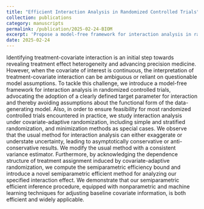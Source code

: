 ```yaml
---
title: "Efficient Interaction Analysis in Randomized Controlled Trials"
collection: publications
category: manuscripts
permalink: /publication/2025-02-24-BIOM
excerpt: 'Propose a model-free framework for interaction analysis in randomized controlled trials, advocating the adoption of a clearly defined target parameter for interaction, and introducing a novel semiparametric efficient method for analyzing our specified interaction effect.'
date: 2025-02-24
---
```

Identifying treatment-covariate interaction is an initial step towards revealing treatment effect heterogeneity and advancing precision medicine. However, when the covariate of interest is continuous, the interpretation of treatment-covariate interaction can be ambiguous or reliant on questionable model assumptions. To tackle this challenge, we introduce a model-free framework for interaction analysis in randomized controlled trials, advocating the adoption of a clearly defined target parameter for interaction and thereby avoiding assumptions about the functional form of the data-generating model. 
Also, in order to ensure feasibility for most randomized controlled trials encountered in practice, we study interaction analysis under covariate-adaptive randomization, including simple and stratified randomization, and minimization methods as special cases. We observe that the usual method for interaction analysis can either exaggerate or understate uncertainty, leading to asymptotically conservative or anti-conservative results. We modify the usual method with a consistent variance estimator.
Furthermore, by acknowledging the dependence structure of treatment assignment induced by covariate-adaptive randomization, we compute the semiparametric efficiency bound and introduce a novel semiparametric efficient method for analyzing our specified interaction effect. We demonstrate that our semiparametric efficient inference procedure, equipped with nonparametric and machine learning techniques for adjusting baseline covariate information, is both efficient and widely applicable.
